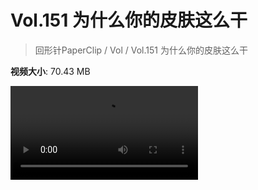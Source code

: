 # Vol.151 为什么你的皮肤这么干

> 回形针PaperClip / Vol / Vol.151 为什么你的皮肤这么干

**视频大小**: 70.43 MB

<div class="video"><video src="https://file.hsyhx.top/video/PaperClip/Vol/151.mp4" controls preload>🤔 您的浏览器不支持 video 标签</video></div>